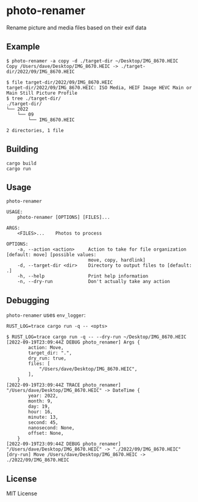 photo-renamer
=============

Rename picture and media files based on their exif data

Example
--------

```
$ photo-renamer -a copy -d ./target-dir ~/Desktop/IMG_8670.HEIC
Copy /Users/dave/Desktop/IMG_8670.HEIC -> ./target-dir/2022/09/IMG_8670.HEIC
```

```
$ file target-dir/2022/09/IMG_8670.HEIC
target-dir/2022/09/IMG_8670.HEIC: ISO Media, HEIF Image HEVC Main or Main Still Picture Profile
$ tree ./target-dir/
./target-dir/
└── 2022
    └── 09
        └── IMG_8670.HEIC

2 directories, 1 file
```

Building
--------

    cargo build
    cargo run

Usage
-----

```
photo-renamer

USAGE:
    photo-renamer [OPTIONS] [FILES]...

ARGS:
    <FILES>...    Photos to process

OPTIONS:
    -a, --action <action>     Action to take for file organization [default: move] [possible values:
                              move, copy, hardlink]
    -d, --target-dir <dir>    Directory to output files to [default: .]
    -h, --help                Print help information
    -n, --dry-run             Don't actually take any action
```

Debugging
---------

`photo-renamer` uses `env_logger`:

    RUST_LOG=trace cargo run -q -- <opts>

```
$ RUST_LOG=trace cargo run -q -- --dry-run ~/Desktop/IMG_8670.HEIC
[2022-09-19T23:09:44Z DEBUG photo_renamer] Args {
        action: Move,
        target_dir: ".",
        dry_run: true,
        files: [
            "/Users/dave/Desktop/IMG_8670.HEIC",
        ],
    }
[2022-09-19T23:09:44Z TRACE photo_renamer] "/Users/dave/Desktop/IMG_8670.HEIC" -> DateTime {
        year: 2022,
        month: 9,
        day: 19,
        hour: 16,
        minute: 13,
        second: 45,
        nanosecond: None,
        offset: None,
    }
[2022-09-19T23:09:44Z DEBUG photo_renamer] "/Users/dave/Desktop/IMG_8670.HEIC" -> "./2022/09/IMG_8670.HEIC"
[dry-run] Move /Users/dave/Desktop/IMG_8670.HEIC -> ./2022/09/IMG_8670.HEIC
```

License
-------

MIT License

